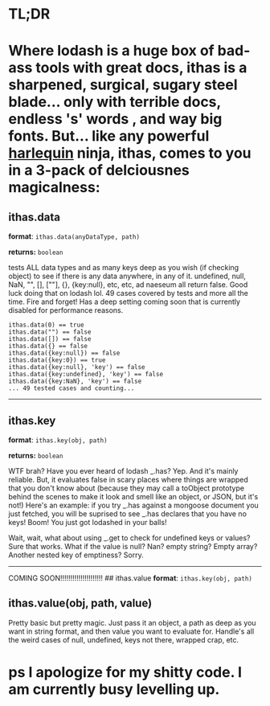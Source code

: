 # TL;DR 

# Where lodash is a huge box of bad-ass tools with great docs, ithas is a sharpened, surgical, sugary steel blade... only with terrible docs, endless 's' words , and way big fonts. But... like any powerful [harlequin](http://www.ehow.com/info_12332443_harlequin-ice-cream.html) ninja, ithas, comes to you in a 3-pack of delciousnes magicalness:

## ithas.data 

**format**: `ithas.data(anyDataType, path)`

**returns:** `boolean`

tests ALL data types and as many keys deep as you wish (if checking object) to see if there is any data anywhere, in any of it. undefined, null, NaN, "", [], [""], {}, {key:null}, etc, etc, ad naeseum all return false. Good luck doing that on lodash lol. 49 cases covered by tests and more all the time. Fire and forget! Has a deep setting coming soon that is currently disabled for performance reasons.

```
ithas.data(0) == true
ithas.data("") == false
ithas.data([]) == false
ithas.data({} == false
ithas.data({key:null}) == false
ithas.data({key:0}) == true
ithas.data({key:null}, 'key') == false
ithas.data({key:undefined}, 'key') == false
ithas.data({key:NaN}, 'key') == false
... 49 tested cases and counting...
```

----------------------------------------------------------
## ithas.key

**format**: `ithas.key(obj, path)`

**returns:** `boolean`

WTF brah? Have you ever heard of lodash _.has? Yep. And it's mainly reliable. But, it evaluates false in scary places where things are wrapped that you don't know about (because they may call a toObject prototype behind the scenes to make it look and smell like an object, or JSON, but it's not!) Here's an example: if you try _.has against a mongoose document you just fetched, you will be suprised to see _.has declares that you have no keys! Boom! You just got lodashed in your balls!

Wait, wait, what about using _.get to check for undefined keys or values? Sure that works. What if the value is null? Nan? empty string? Empty array? Another nested key of emptiness? Sorry. 

----------------------------------------------------------
COMING SOON!!!!!!!!!!!!!!!!!!!!! ## ithas.value
**format**: `ithas.key(obj, path)`
## ithas.value(obj, path, value)
Pretty basic but pretty magic. Just pass it an object, a path as deep as you want in string format, and then value you want to evaluate for. Handle's all the weird cases of null, undefined, keys not there, wrapped crap, etc.  

# ps I apologize for my shitty code. I am currently busy levelling up.
